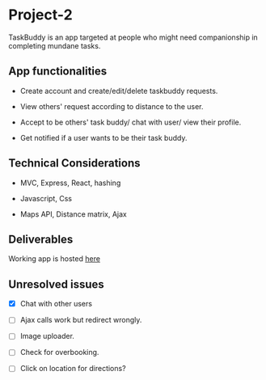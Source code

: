 # Project-2
TaskBuddy is an app targeted at people who might need companionship in completing mundane tasks.

## App functionalities
* Create account and create/edit/delete taskbuddy requests.

* View others' request according to distance to the user.

* Accept to be others' task buddy/ chat with user/ view their profile.

* Get notified if a user wants to be their task buddy.


## Technical Considerations
* MVC, Express, React, hashing

* Javascript, Css

* Maps API, Distance matrix, Ajax


## Deliverables
Working app is hosted [here](https://taskbuddy-project2.herokuapp.com/)

## Unresolved issues
-[x] Chat with other users

-[ ] Ajax calls work but redirect wrongly.

-[ ] Image uploader.

-[ ] Check for overbooking.

-[ ] Click on location for directions?